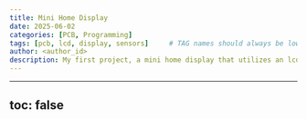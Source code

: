 ```yaml
---
title: Mini Home Display 
date: 2025-06-02
categories: [PCB, Programming]
tags: [pcb, lcd, display, sensors]     # TAG names should always be lowercase
author: <author_id>
description: My first project, a mini home display that utilizes an lcd as a display that takes sensor inputs
---
```


<!-- ![Desktop View](/assets/lib/Home-Display/Schematic.png){: w="700" h="400"}

{% include embed/youtube.html id='8RjkiRD_ySs' %} -->


---
toc: false
---

